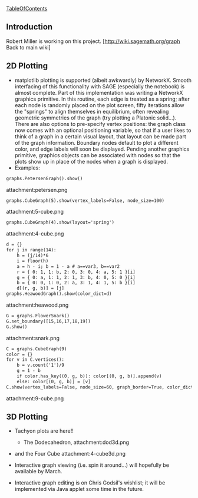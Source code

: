 
<a href="/TableOfContents">TableOfContents</a> 


## Introduction

Robert Miller is working on this project. [<a href="http://wiki.sagemath.org/graph">http://wiki.sagemath.org/graph</a> Back to main wiki] 


## 2D Plotting

* matplotlib plotting is supported (albeit awkwardly) by NetworkX. Smooth interfacing of this functionality with SAGE (especially the notebook) is almost complete. Part of this implementation was writing a NetworkX graphics primitive. In this routine, each edge is treated as a spring; after each node is randomly placed on the plot screen, fifty iterations allow the "springs" to align themselves in equilibrium, often revealing geometric symmetries of the graph (try plotting a Platonic solid...). There are also options to pre-specify vertex positions: the graph class now comes with an optional positioning variable, so that if a user likes to think of a graph in a certain visual layout, that layout can be made part of the graph information. Boundary nodes default to plot a different color, and edge labels will soon be displayed. Pending another graphics primitive, graphics objects can be associated with nodes so that the plots show up in place of the nodes when a graph is displayed. 
* Examples: 

```txt
graphs.PetersenGraph().show()
```
attachment:petersen.png 


```txt
graphs.CubeGraph(5).show(vertex_labels=False, node_size=100)
```
attachment:5-cube.png 


```txt
graphs.CubeGraph(4).show(layout='spring')
```
attachment:4-cube.png 


```txt
d = {}
for j in range(14):
    h = (j/14)*6
    i = floor(h)
    a = h - i; b = 1 - a # a==var3, b==var2
    r = { 0: 1, 1: b, 2: 0, 3: 0, 4: a, 5: 1 }[i]
    g = { 0: a, 1: 1, 2: 1, 3: b, 4: 0, 5: 0 }[i]
    b = { 0: 0, 1: 0, 2: a, 3: 1, 4: 1, 5: b }[i]
    d[(r, g, b)] = [j]
graphs.HeawoodGraph().show(color_dict=d)
```
attachment:heawood.png 


```txt
G = graphs.FlowerSnark()
G.set_boundary([15,16,17,18,19])
G.show()
```
attachment:snark.png 


```txt
C = graphs.CubeGraph(9)
color = {}
for v in C.vertices():
    b = v.count('1')/9
    g = 1 - b
    if color.has_key((0, g, b)): color[(0, g, b)].append(v)
    else: color[(0, g, b)] = [v]
C.show(vertex_labels=False, node_size=60, graph_border=True, color_dict=color, figsize=[9,8])
```
attachment:9-cube.png 


## 3D Plotting

* Tachyon plots are here!! 
   * The Dodecahedron, 
attachment:dod3d.png 

* and the Four Cube 
attachment:4-cube3d.png 

* Interactive graph viewing (i.e. spin it around...) will hopefully be available by March. 
* Interactive graph editing is on Chris Godsil's wishlist; it will be implemented via Java applet some time in the future. 